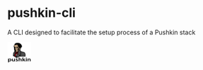 # pushkin-cli
A CLI designed to facilitate the setup process of a Pushkin stack

<img src="/images/pushkin_w_text.png" height="48" width="54">
